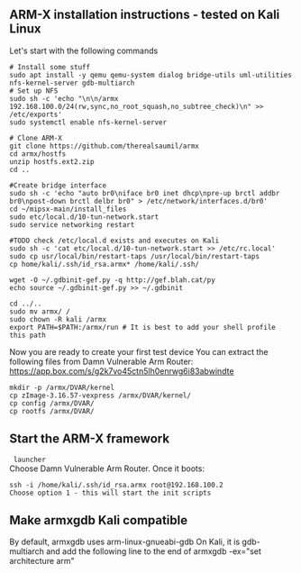 

## ARM-X installation instructions - tested on Kali Linux 
Let's start with the following commands
``` 
# Install some stuff
sudo apt install -y qemu qemu-system dialog bridge-utils uml-utilities nfs-kernel-server gdb-multiarch
# Set up NFS
sudo sh -c 'echo "\n\n/armx   192.168.100.0/24(rw,sync,no_root_squash,no_subtree_check)\n" >> /etc/exports'
sudo systemctl enable nfs-kernel-server

# Clone ARM-X
git clone https://github.com/therealsaumil/armx
cd armx/hostfs
unzip hostfs.ext2.zip
cd ..

#Create bridge interface
sudo sh -c 'echo "auto br0\niface br0 inet dhcp\npre-up brctl addbr br0\npost-down brctl delbr br0" > /etc/network/interfaces.d/br0'
cd ~/mipsx-main/install_files
sudo etc/local.d/10-tun-network.start
sudo service networking restart

#TODO check /etc/local.d exists and executes on Kali
sudo sh -c 'cat etc/local.d/10-tun-network.start >> /etc/rc.local'
sudo cp usr/local/bin/restart-taps /usr/local/bin/restart-taps
cp home/kali/.ssh/id_rsa.armx* /home/kali/.ssh/

wget -O ~/.gdbinit-gef.py -q http://gef.blah.cat/py
echo source ~/.gdbinit-gef.py >> ~/.gdbinit

cd ../..
sudo mv armx/ /
sudo chown -R kali /armx
export PATH=$PATH:/armx/run	# It is best to add your shell profile this path
``` 

Now you are ready to create your first test device
You can extract the following files from Damn Vulnerable Arm Router: https://app.box.com/s/g2k7vo45ctn5lh0enrwg6i83abwindte

``` 
mkdir -p /armx/DVAR/kernel 
cp zImage-3.16.57-vexpress /armx/DVAR/kernel/
cp config /armx/DVAR/
cp rootfs /armx/DVAR/
``` 

## Start the ARM-X framework
``` launcher```  
Choose Damn Vulnerable Arm Router. Once it boots:
``` 
ssh -i /home/kali/.ssh/id_rsa.armx root@192.168.100.2 
Choose option 1 - this will start the init scripts
``` 
## Make armxgdb Kali compatible
By default, armxgdb uses arm-linux-gnueabi-gdb
On Kali, it is gdb-multiarch and add the following line to the end of armxgdb
-ex="set architecture arm"



